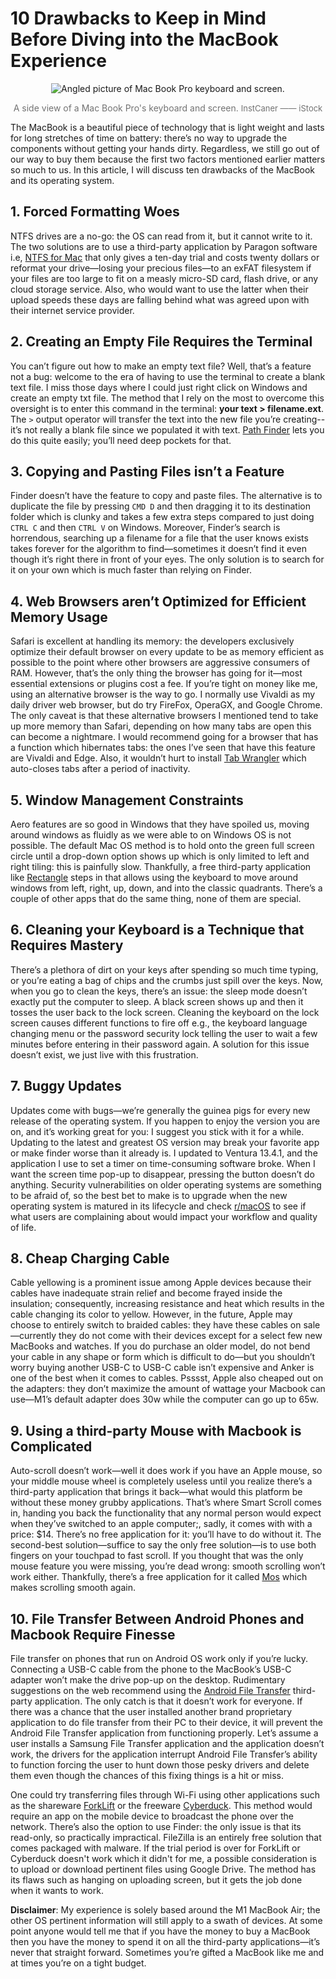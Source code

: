 # 10 Drawbacks to Keep in Mind Before Diving into the MacBook Experience

<p align="center">
  <img src="https://github.com/miahj1/miahj1.github.io/assets/84815985/f9eb72a7-9a29-4287-b52e-ddbeb705a443" alt="Angled picture of Mac Book Pro keyboard and screen.">
</p>
<p align="center" style="color:#727272;">A side view of a Mac Book Pro's keyboard and screen. <font size="-1">InstCaner —— iStock</font></p>


The MacBook is a beautiful piece of technology that is light weight and lasts for long stretches of time on battery: 
there’s no way to upgrade the components without getting your hands dirty. Regardless, we still go out of our way 
to buy them because the first two factors mentioned earlier matters so much to us. 
In this article, I will discuss ten drawbacks of the MacBook and its operating system.

## 1. Forced Formatting Woes
NTFS drives are a no-go: the OS can read from it, but it cannot write to it. The two solutions are to use a third-party 
application by Paragon software i.e, [NTFS for Mac](https://www.paragon-software.com/us/home/ntfs-mac/) that only gives a ten-day 
trial and costs twenty dollars or reformat your drive—losing your precious files—to an exFAT filesystem 
if your files are too large to fit on a measly micro-SD card, flash drive, 
or any cloud storage service. Also, who would want to use the latter when their upload speeds these days are falling 
behind what was agreed upon with their internet service provider. 

## 2. Creating an Empty File Requires the Terminal
You can’t figure out how to make an empty text file? Well, that’s a feature not a bug: welcome to the era of having to use 
the terminal to create a blank text file. I miss those days where I could just right click on Windows and create an empty 
txt file. The method that I rely on the most to overcome this oversight is to enter this command in the terminal: 
<strong>your text > filename.ext</strong>. The `>` output operator will transfer the text into the new file you’re creating--it’s not 
really a blank file since we populated it with text. [Path Finder](https://www.cocoatech.io) lets you do this quite 
easily; you’ll need deep pockets for that.

## 3.	Copying and Pasting Files isn’t a Feature
Finder doesn’t have the feature to copy and paste files. The alternative is to duplicate the file by pressing `CMD D` 
and then dragging it to its destination folder which is clunky and takes a few extra steps compared to just doing `CTRL C` 
and then `CTRL V` on Windows. Moreover, Finder’s search is horrendous, searching up a filename for a file that the user 
knows exists takes forever for the algorithm to find—sometimes it doesn’t find it even though it’s right there in front of your eyes. 
The only solution is to search for it on your own which is much faster than relying on Finder.

## 4.	Web Browsers aren’t Optimized for Efficient Memory Usage
Safari is excellent at handling its memory: the developers exclusively optimize their default browser on every update 
to be as memory efficient as possible to the point where other browsers are aggressive consumers of RAM. 
However, that’s the only thing the browser has going for it—most essential extensions or plugins cost a fee.
If you’re tight on money like me, using an alternative browser is the way to go. I normally use Vivaldi as my daily driver web browser, 
but do try FireFox, OperaGX, and Google Chrome. The only caveat is that these alternative browsers I mentioned tend 
to take up more memory than Safari, depending on how many tabs are open this can become a nightmare. I would recommend 
going for a browser that has a function which hibernates tabs: the ones I’ve seen that have this feature are Vivaldi and Edge. 
Also, it wouldn’t hurt to install [Tab Wrangler](https://chrome.google.com/webstore/detail/tab-wrangler/egnjhciaieeiiohknchakcodbpgjnchh) which 
auto-closes tabs after a period of inactivity.

## 5.	Window Management Constraints
Aero features are so good in Windows that they have spoiled us, moving around windows as fluidly as we were able to on 
Windows OS is not possible. The default Mac OS method is to hold onto the green full screen circle until a drop-down 
option shows up which is only limited to left and right tiling: this is painfully slow. Thankfully, a free third-party 
application like [Rectangle](https://github.com/rxhanson/Rectangle) steps in that allows using the keyboard to move around windows 
from left, right, up, down, and into the classic quadrants. There’s a couple of other apps that do the same thing, none of them are special.

## 6.	Cleaning your Keyboard is a Technique that Requires Mastery
There’s a plethora of dirt on your keys after spending so much time typing, or you’re eating a bag of chips and the crumbs 
just spill over the keys. Now, when you go to clean the keys, there’s an issue: the sleep mode doesn’t exactly put the 
computer to sleep. A black screen shows up and then it tosses the user back to the lock screen. Cleaning the keyboard on 
the lock screen causes different functions to fire off e.g., the keyboard language changing menu or the password security 
lock telling the user to wait a few minutes before entering in their password again. A solution for this issue doesn’t exist, 
we just live with this frustration.

## 7.	Buggy Updates
Updates come with bugs—we’re generally the guinea pigs for every new release of the operating system. 
If you happen to enjoy the version you are on, and it’s working great for you: I suggest you stick with 
it for a while. Updating to the latest and greatest OS version may break your favorite app or make finder 
worse than it already is. I updated to Ventura 13.4.1, and the application I use to set a timer on time-consuming 
software broke. When I want the screen time pop-up to disappear, pressing the button doesn’t do anything. 
Security vulnerabilities on older operating systems are something to be afraid of, so the best bet to make is to 
upgrade when the new operating system is matured in its lifecycle and 
check [r/macOS](https://www.reddit.com/r/MacOS/) to see if what users are complaining about would 
impact your workflow and quality of life.

## 8.	Cheap Charging Cable
Cable yellowing is a prominent issue among Apple devices because their cables have inadequate strain relief and become 
frayed inside the insulation; consequently, increasing resistance and heat which results in the cable changing its color to yellow. 
However, in the future, Apple may choose to entirely switch to braided cables: they have these cables on sale—currently 
they do not come with their devices except for a select few new MacBooks and watches. If you do purchase an older model, 
do not bend your cable in any shape or form which is difficult to do—but you shouldn’t worry buying another USB-C to USB-C cable 
isn’t expensive and Anker is one of the best when it comes to cables. Psssst, Apple also cheaped out on the adapters: 
they don’t maximize the amount of wattage your Macbook can use—M1’s default adapter does 30w while the computer can go up to 65w.

## 9.	Using a third-party Mouse with Macbook is Complicated
Auto-scroll doesn’t work—well it does work if you have an Apple mouse, so your middle mouse wheel is completely useless 
until you realize there’s a third-party application that brings it back—what would this platform be without these money 
grubby applications. That’s where Smart Scroll comes in, handing you back the functionality that any normal person would expect 
when they’ve switched to an apple computer;, sadly, it comes with with a price: $14. There’s no free application for it: you’ll have to do without it. 
The second-best solution—suffice to say the only free solution—is to use both fingers on your touchpad to fast scroll. 
If you thought that was the only mouse feature you were missing, you’re dead wrong: smooth scrolling won’t work either. 
Thankfully, there’s a free application for it called [Mos](https://mos.caldis.me) which makes scrolling smooth again.

## 10. File Transfer Between Android Phones and Macbook Require Finesse
File transfer on phones that run on Android OS work only if you’re lucky. Connecting a USB-C cable from the phone to the MacBook’s 
USB-C adapter won’t make the drive pop-up on the desktop. Rudimentary suggestions on the web recommend using the [Android File 
Transfer](https://www.android.com/filetransfer/) third-party application. The only catch is that it doesn’t work for everyone. 
If there was a chance that the user installed another brand proprietary application to do file transfer 
from their PC to their device, it will prevent the Android File Transfer application from functioning properly. 
Let’s assume a user installs a Samsung File Transfer application and the application doesn’t work, 
the drivers for the application interrupt Android File Transfer’s ability to function forcing the user 
to hunt down those pesky drivers and delete them even though the chances of this fixing things is a hit or miss. 

One could try transferring files through Wi-Fi using other applications such as the shareware [ForkLift](https://binarynights.com) 
or the freeware [Cyberduck](https://cyberduck.io). This method would require an app on the mobile device to broadcast the phone over the network.
There’s also the option to use Finder: the only issue is that its read-only, so practically impractical. 
FileZilla is an entirely free solution that comes packaged with malware. If the trial period is over for ForkLift or Cyberduck doesn't work which 
it didn't for me, a possible consideration is to upload or download pertinent files using Google Drive. The method has its flaws 
such as hanging on uploading screen, but it gets the job done when it wants to work.

<strong>Disclaimer</strong>: My experience is solely based around the M1 MacBook Air; the other OS pertinent information will 
still apply to a swath of devices. At some point anyone would tell me that if you have the money to buy a 
MacBook then you have the money to spend it on all the third-party applications—it’s never that straight forward. 
Sometimes you’re gifted a MacBook like me and at times you’re on a tight budget.
